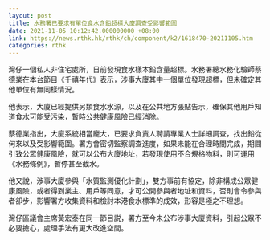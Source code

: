 ```yaml
---
layout: post
title: 水務署已要求有單位食水含鉛超標大廈調查受影響範圍
date: 2021-11-05 10:12:42.000000000 +08:00
link: https://news.rthk.hk/rthk/ch/component/k2/1618470-20211105.htm
categories: rthk
---
```


灣仔一個私人非住宅處所，日前發現食水樣本鉛含量超標。水務署總水務化驗師蔡德業在本台節目《千禧年代》表示，涉事大廈其中一個單位發現超標，但未確定其他單位有無同樣情況。

他表示，大廈已經提供另類食水水源，以及在公共地方張貼告示，確保其他用戶知道食水可能受污染，暫時公共健康風險已經消除。

蔡德業指出，大廈系統相當龐大，已要求負責人聘請專業人士詳細調查，找出鉛從何來以及受影響範圍。署方會密切監察調查進度，如果未能在合理時間完成，期間引致公眾健康風險，就可以公布大廈地址，若發現使用不合規格物料，則可運用《水務條例》，暫停甚至截水。

他又說，涉事大廈參與「水質監測優化計劃」，雙方事前有協定，除非構成公眾健康風險，或者得到業主、用戶等同意，才可公開參與者地址和資料，否則會令參與者卻步，影響署方收集資料和檢討本港食水標準的成效，形容是極之不理想。

灣仔區議會主席黃宏泰在同一節目説，署方至今未公布涉事大廈資料，引起公眾不必要擔心，處理手法有更大改進空間。
